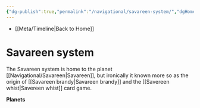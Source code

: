 ```yaml
---
{"dg-publish":true,"permalink":"/navigational/savareen-system/","dgHomeLink":false}
---
```


- [[Meta/Timeline\|Back to Home]]

# Savareen system
The Savareen system is home to the planet [[Navigational/Savareen\|Savareen]], but ironically it known more so as the origin of [[Savareen brandy\|Savareen brandy]] and the [[Savereen whist\|Savereen whist]] card game. 

**Planets**
